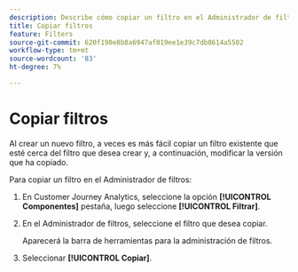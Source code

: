 ```yaml
---
description: Describe cómo copiar un filtro en el Administrador de filtros
title: Copiar filtros
feature: Filters
source-git-commit: 620f190e8b8a6947af019ee1e39c7db8614a5502
workflow-type: tm+mt
source-wordcount: '83'
ht-degree: 7%

---
```


# Copiar filtros

Al crear un nuevo filtro, a veces es más fácil copiar un filtro existente que esté cerca del filtro que desea crear y, a continuación, modificar la versión que ha copiado.

Para copiar un filtro en el Administrador de filtros:

1. En Customer Journey Analytics, seleccione la opción **[!UICONTROL Componentes]** pestaña, luego seleccione **[!UICONTROL Filtrar]**.

1. En el Administrador de filtros, seleccione el filtro que desea copiar.

   Aparecerá la barra de herramientas para la administración de filtros.

1. Seleccionar **[!UICONTROL Copiar]**.